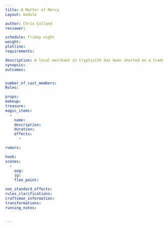 ```yaml
---
title: A Matter of Mercy
Layout: module

author: Chris Colland
reviewer: 

schedule: friday night
weight: 
plotline: 
requirements: 

description: A local merchant in Cryptinith has been shorted on a trade deal. The matter was brought to the Lord Reeve and he was headed to deal with it but now that there are adventurers, a test of their persuasion and investigation is called
synopsis:   
outcomes: 


number_of_cast_members: 
Roles: 

props: 
makeup: 
treasure: 
magic_items:
  - 
    name: 
    description:  
    duration: 
    effects: 
      - 

rumors: 

hook: 
scenes: 
  - 
    oog: 
    ig: 
    flee_point: 

non_standard_effects: 
rules_clarifications: 
craftsman_information: 
transformations: 
running_notes: 


---
```

